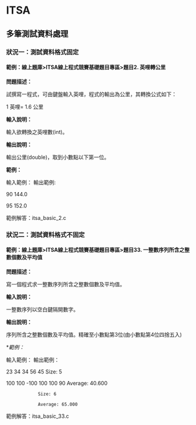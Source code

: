 # ITSA
## 多筆測試資料處理
### 狀況一：測試資料格式固定
#### 範例：線上題庫>ITSA線上程式競賽基礎題目專區>題目2. 英哩轉公里
**問題描述：**

試撰寫一程式，可由鍵盤輸入英哩，程式的輸出為公里，其轉換公式如下：

1 英哩= 1.6 公里

**輸入說明：**

輸入欲轉換之英哩數(int)。

**輸出說明：**

輸出公里(double)，取到小數點以下第一位。

**範例：**

輸入範例：	輸出範例:

90		144.0

95		152.0

範例解答：itsa_basic_2.c

### 狀況二：測試資料格式不固定
#### 範例：線上題庫>ITSA線上程式競賽基礎題目專區>題目33. 一整數序列所含之整數個數及平均值
**問題描述：**

寫一個程式求一整數序列所含之整數個數及平均值。

**輸入說明：**

一整數序列以空白鍵隔開數字。

**輸出說明：**

序列所含之整數個數及平均值。精確至小數點第3位(由小數點第4位四捨五入)

**範例：*

輸入範例：			輸出範例：

23 34 34 56 45			Size: 5

100 100 -100 100 100 90		Average: 40.600

				Size: 6

				Average: 65.000

範例解答：itsa_basic_33.c
